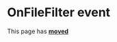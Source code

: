 # OnFileFilter event #

This page has [**moved**](https://lib-docs.delphidabbler.com/DropFiles/5/API/TPJCtrlDropFiles-OnFileFilter)